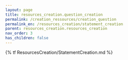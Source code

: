 ```yaml
---
layout: page
title: resources_creation.question_creation
permalink: /creation_ressources/creation_question
permalink_en: /resources_creation/statement_creation
parent: resources_creation.resources_creation
nav_order: 3
has_children: false
---
```


{% tf ResourcesCreation/StatementCreation.md %}